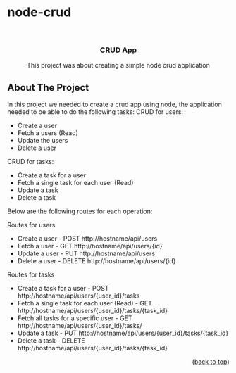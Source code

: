# node-crud

<!-- PROJECT LOGO -->
<br />
<div align="center">
  <h3 align="center">CRUD App</h3>

  <p align="center">
    This project was about creating a simple node crud application
    <br />
</div>


<!-- ABOUT THE PROJECT -->
## About The Project

In this project we needed to create a crud app using node, the application needed to be able to do the following tasks:
CRUD for users:
- Create a user
- Fetch a users (Read)
- Update the users
- Delete a user

CRUD for tasks:
- Create a task for a user
- Fetch a single task for each user (Read)
- Update a task
- Delete a task

Below are the following routes for each operation:

Routes for users
- Create a user - POST http://hostname/api/users
- Fetch a user - GET http://hostname/api/users/{id}
- Update a user - PUT http://hostname/api/users
- Delete a user - DELETE http://hostname/api/users/{id}

Routes for tasks
- Create a task for a user - POST http://hostname/api/users/{user_id}/tasks
- Fetch a single task for each user (Read) - GET http://hostname/api/users/{user_id}/tasks/{task_id}
- Fetch all tasks for a specific user - GET http://hostname/api/users/{user_id}/tasks/
- Update a task - PUT http://hostname/api/users/{user_id}/tasks/{task_id}
- Delete a task - DELETE http://hostname/api/users/{user_id}/tasks/{task_id}


<p align="right">(<a href="#readme-top">back to top</a>)</p>
